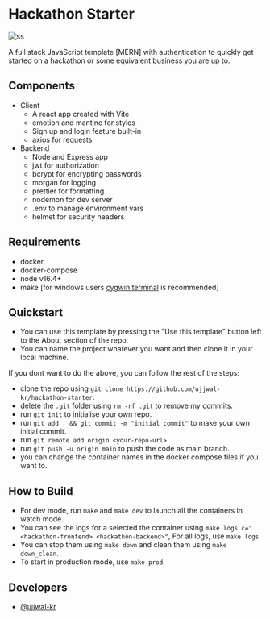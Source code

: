 # Hackathon Starter

 ![ss](https://cdn.discordapp.com/attachments/875733830542196768/1016304392212848771/unknown.png)

A full stack JavaScript template [MERN] with authentication to quickly get started on a hackathon or some equivalent business you are up to.

## Components

- Client
    - A react app created with Vite
    - emotion and mantine for styles
    - Sign up and login feature built-in
    - axios for requests
- Backend
    - Node and Express app
    - jwt for authorization
    - bcrypt for encrypting passwords
    - morgan for logging
    - prettier for formatting
    - nodemon for dev server
    - .env to manage environment vars
    - helmet for security headers

## Requirements
 - docker
 - docker-compose
 - node v16.4+
 - make [for windows users [cygwin terminal](https://www.cygwin.com/) is recommended]
    
## Quickstart

- You can use this template by pressing the "Use this template" button left to the About section of the repo.
- You can name the project whatever you want and then clone it in your local machine.

If you dont want to do the above, you can follow the rest of the steps:

- clone the repo using `git clone https://github.com/ujjwal-kr/hackathon-starter`.
- delete the `.git` folder using `rm -rf .git` to remove my commits.
- run `git init` to initialise your own repo.
- run `git add . && git commit -m "initial commit"` to make your own initial commit.
- run `git remote add origin <your-repo-url>`.
- run `git push -u origin main` to push the code as main branch.
- you can change the container names in the docker compose files if you want to. 

## How to Build
 - For dev mode, run `make` and `make dev` to launch all the containers in watch mode.
 - You can see the logs for a selected the container using `make logs c="<hackathon-frontend> <hackathon-backend>"`, For all logs, use `make logs`.
 - You can stop them using `make down` and clean them using `make down_clean`.
 - To start in production mode, use `make prod`.
 
## Developers
 - [@ujjwal-kr](https://github.com/ujjwal-kr)
